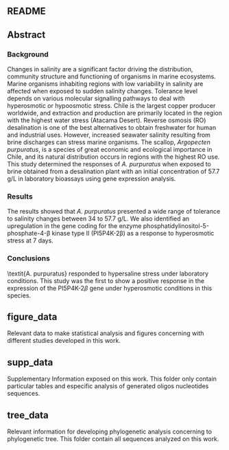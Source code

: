 ## README

## Abstract

### Background

Changes in salinity are a significant factor driving the distribution, community structure and functioning of organisms in marine ecosystems. Marine organisms inhabiting regions with low variability in salinity are affected when exposed to sudden salinity changes. Tolerance level depends on various molecular signalling pathways to deal with hyperosmotic or hypoosmotic stress. Chile is the largest copper producer worldwide, and extraction and production are primarily located in the region with the highest water stress (Atacama Desert). Reverse osmosis (RO) desalination is one of the best alternatives to obtain freshwater for human and industrial uses. However, increased seawater salinity resulting from brine discharges can stress marine organisms. The scallop, *Argopecten purpuratus*, is a species of great economic and ecological importance in Chile, and its natural distribution occurs in regions with the highest RO use. This study determined the responses of *A. purpuratus* when exposed to brine obtained from a desalination plant with an initial concentration of 57.7 g/L in laboratory bioassays using gene expression analysis.

### Results

The results showed that *A. purpuratus* presented a wide range of tolerance to salinity changes between 34 to 57.7 g/L. We also identified an upregulation in the gene coding for the enzyme phosphatidylinositol-5-phosphate-4-β kinase type II (PI5P4K-2β) as a
response to hyperosmotic stress at 7 days.

### Conclusions

\textit{A. purpuratus} responded to hypersaline stress under laboratory conditions. This study was the first to show a positive response in the
expression of the PI5P4K-2$\beta$ gene under hyperosmotic conditions in this species.

## figure_data

Relevant data to make statistical analysis and figures concerning with different studies developed in this work.

## supp_data

Supplementary Information exposed on this work. This folder only contain particular tables and especific analysis of generated oligos nucleotides sequences.

## tree_data

Relevant information for developing phylogenetic analysis concerning to phylogenetic tree. This folder contain all sequences analyzed on this work.

